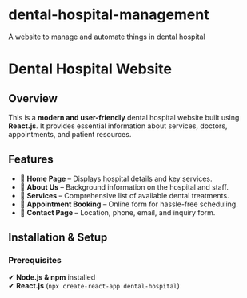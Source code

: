 # dental-hospital-management
A website to manage and automate things in dental hospital
# Dental Hospital Website  

## Overview  
This is a **modern and user-friendly** dental hospital website built using **React.js**. It provides essential information about services, doctors, appointments, and patient resources.  

## Features  
- 🏥 **Home Page** – Displays hospital details and key services.  
- 🦷 **About Us** – Background information on the hospital and staff.  
- 💉 **Services** – Comprehensive list of available dental treatments.  
- 📅 **Appointment Booking** – Online form for hassle-free scheduling.  
- 📍 **Contact Page** – Location, phone, email, and inquiry form.  

## Installation & Setup  

### Prerequisites  
✔ **Node.js & npm** installed  
✔ **React.js** (`npx create-react-app dental-hospital`)  

   
